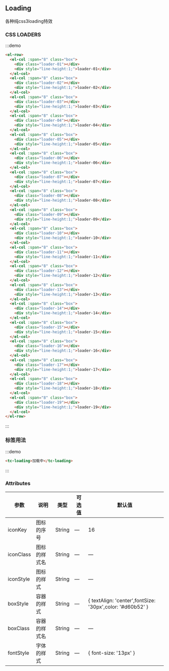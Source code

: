 
## Loading
各种纯css3loading特效

### CSS LOADERS
:::demo
```html
<el-row>
  <el-col :span="8" class="box">
    <div class="loader-01"></div>
    <div style="line-height:1;">loader-01</div>
  </el-col>
  <el-col :span="8" class="box">
    <div class="loader-02"></div>
    <div style="line-height:1;">loader-02</div>
  </el-col>
  <el-col :span="8" class="box">
    <div class="loader-03"></div>
    <div style="line-height:1;">loader-03</div>
  </el-col>
  <el-col :span="8" class="box">
    <div class="loader-04"></div>
    <div style="line-height:1;">loader-04</div>
  </el-col>
  <el-col :span="8" class="box">
    <div class="loader-05"></div>
    <div style="line-height:1;">loader-05</div>
  </el-col>
  <el-col :span="8" class="box">
    <div class="loader-06"></div>
    <div style="line-height:1;">loader-06</div>
  </el-col>
  <el-col :span="8" class="box">
    <div class="loader-07"></div>
    <div style="line-height:1;">loader-07</div>
  </el-col>
  <el-col :span="8" class="box">
    <div class="loader-08"></div>
    <div style="line-height:1;">loader-08</div>
  </el-col>
  <el-col :span="8" class="box">
    <div class="loader-09"></div>
    <div style="line-height:1;">loader-09</div>
  </el-col>
  <el-col :span="8" class="box">
    <div class="loader-10"></div>
    <div style="line-height:1;">loader-10</div>
  </el-col>
  <el-col :span="8" class="box">
    <div class="loader-11"></div>
    <div style="line-height:1;">loader-11</div>
  </el-col>
  <el-col :span="8" class="box">
    <div class="loader-12"></div>
    <div style="line-height:1;">loader-12</div>
  </el-col>
  <el-col :span="8" class="box">
    <div class="loader-13"></div>
    <div style="line-height:1;">loader-13</div>
  </el-col>
  <el-col :span="8" class="box">
    <div class="loader-14"></div>
    <div style="line-height:1;">loader-14</div>
  </el-col>
  <el-col :span="8" class="box">
    <div class="loader-15"></div>
    <div style="line-height:1;">loader-15</div>
  </el-col>
  <el-col :span="8" class="box">
    <div class="loader-16"></div>
    <div style="line-height:1;">loader-16</div>
  </el-col>
  <el-col :span="8" class="box">
    <div class="loader-17"></div>
    <div style="line-height:1;">loader-17</div>
  </el-col>
  <el-col :span="8" class="box">
    <div class="loader-18"></div>
    <div style="line-height:1;">loader-18</div>
  </el-col>
  <el-col :span="8" class="box">
    <div class="loader-19"></div>
    <div style="line-height:1;">loader-19</div>
  </el-col>
</el-row>
```
:::

### 标签用法
:::demo
```html
<tc-loading>加载中</tc-loading>
```
:::

### Attributes
| 参数 | 说明 | 类型 | 可选值 | 默认值   |
|------  |-----|---- |----- |---- |
| iconKey | 图标的序号 | String | — | 16 |
| iconClass | 图标的样式名 | String | — | — |
| iconStyle | 图标的样式 | String | — | — |
| boxStyle | 容器的样式 | String | — | { textAlign: 'center',fontSize: '30px',color: '#d60b52' } |
| boxClass | 容器的样式名 | String | — | — |
| fontStyle | 字体的样式 | String | — | { font-size: '13px' } |
